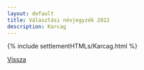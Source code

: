 ```yaml
---
layout: default
title: Választási névjegyzék 2022
description: Karcag
---
```


{% include settlementHTMLs/Karcag.html %}

[Vissza](./)